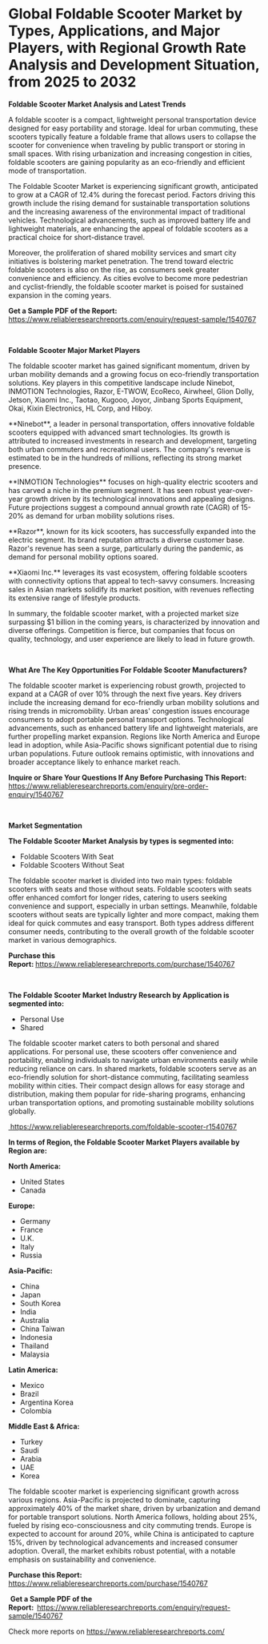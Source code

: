 <p><h1>Global Foldable Scooter Market by Types, Applications, and Major Players, with Regional Growth Rate Analysis and Development Situation, from 2025 to 2032</h1></p><p><strong>Foldable Scooter Market Analysis and Latest Trends</strong></p>
<p><p>A foldable scooter is a compact, lightweight personal transportation device designed for easy portability and storage. Ideal for urban commuting, these scooters typically feature a foldable frame that allows users to collapse the scooter for convenience when traveling by public transport or storing in small spaces. With rising urbanization and increasing congestion in cities, foldable scooters are gaining popularity as an eco-friendly and efficient mode of transportation.</p><p>The Foldable Scooter Market is experiencing significant growth, anticipated to grow at a CAGR of 12.4% during the forecast period. Factors driving this growth include the rising demand for sustainable transportation solutions and the increasing awareness of the environmental impact of traditional vehicles. Technological advancements, such as improved battery life and lightweight materials, are enhancing the appeal of foldable scooters as a practical choice for short-distance travel.</p><p>Moreover, the proliferation of shared mobility services and smart city initiatives is bolstering market penetration. The trend toward electric foldable scooters is also on the rise, as consumers seek greater convenience and efficiency. As cities evolve to become more pedestrian and cyclist-friendly, the foldable scooter market is poised for sustained expansion in the coming years.</p></p>
<p><strong>Get a Sample PDF of the Report:&nbsp;</strong> <a href="https://www.reliableresearchreports.com/enquiry/request-sample/1540767?utm_campaign=2201&utm_medium=2&utm_source=Github&utm_content=ia&utm_term=30032025&utm_id=foldable-scooter">https://www.reliableresearchreports.com/enquiry/request-sample/1540767</a></p>
<p>&nbsp;</p>
<p><strong>Foldable Scooter Major Market Players</strong></p>
<p><p>The foldable scooter market has gained significant momentum, driven by urban mobility demands and a growing focus on eco-friendly transportation solutions. Key players in this competitive landscape include Ninebot, INMOTION Technologies, Razor, E-TWOW, EcoReco, Airwheel, Glion Dolly, Jetson, Xiaomi Inc., Taotao, Kugooo, Joyor, Jinbang Sports Equipment, Okai, Kixin Electronics, HL Corp, and Hiboy.</p><p>**Ninebot**, a leader in personal transportation, offers innovative foldable scooters equipped with advanced smart technologies. Its growth is attributed to increased investments in research and development, targeting both urban commuters and recreational users. The company's revenue is estimated to be in the hundreds of millions, reflecting its strong market presence.</p><p>**INMOTION Technologies** focuses on high-quality electric scooters and has carved a niche in the premium segment. It has seen robust year-over-year growth driven by its technological innovations and appealing designs. Future projections suggest a compound annual growth rate (CAGR) of 15-20% as demand for urban mobility solutions rises.</p><p>**Razor**, known for its kick scooters, has successfully expanded into the electric segment. Its brand reputation attracts a diverse customer base. Razor's revenue has seen a surge, particularly during the pandemic, as demand for personal mobility options soared. </p><p>**Xiaomi Inc.** leverages its vast ecosystem, offering foldable scooters with connectivity options that appeal to tech-savvy consumers. Increasing sales in Asian markets solidify its market position, with revenues reflecting its extensive range of lifestyle products.</p><p>In summary, the foldable scooter market, with a projected market size surpassing $1 billion in the coming years, is characterized by innovation and diverse offerings. Competition is fierce, but companies that focus on quality, technology, and user experience are likely to lead in future growth.</p></p>
<p>&nbsp;</p>
<p><strong>What Are The Key Opportunities For Foldable Scooter Manufacturers?</strong></p>
<p><p>The foldable scooter market is experiencing robust growth, projected to expand at a CAGR of over 10% through the next five years. Key drivers include the increasing demand for eco-friendly urban mobility solutions and rising trends in micromobility. Urban areas' congestion issues encourage consumers to adopt portable personal transport options. Technological advancements, such as enhanced battery life and lightweight materials, are further propelling market expansion. Regions like North America and Europe lead in adoption, while Asia-Pacific shows significant potential due to rising urban populations. Future outlook remains optimistic, with innovations and broader acceptance likely to enhance market reach.</p></p>
<p><strong>Inquire or Share Your Questions If Any Before Purchasing This Report:</strong> <a href="https://www.reliableresearchreports.com/enquiry/pre-order-enquiry/1540767?utm_campaign=2201&utm_medium=2&utm_source=Github&utm_content=ia&utm_term=30032025&utm_id=foldable-scooter">https://www.reliableresearchreports.com/enquiry/pre-order-enquiry/1540767</a></p>
<p>&nbsp;</p>
<p><strong>Market Segmentation</strong></p>
<p><strong>The Foldable Scooter Market Analysis by types is segmented into:</strong></p>
<p><ul><li>Foldable Scooters With Seat</li><li>Foldable Scooters Without Seat</li></ul></p>
<p><p>The foldable scooter market is divided into two main types: foldable scooters with seats and those without seats. Foldable scooters with seats offer enhanced comfort for longer rides, catering to users seeking convenience and support, especially in urban settings. Meanwhile, foldable scooters without seats are typically lighter and more compact, making them ideal for quick commutes and easy transport. Both types address different consumer needs, contributing to the overall growth of the foldable scooter market in various demographics.</p></p>
<p><strong>Purchase this Report:&nbsp;</strong><a href="https://www.reliableresearchreports.com/purchase/1540767?utm_campaign=2201&utm_medium=2&utm_source=Github&utm_content=ia&utm_term=30032025&utm_id=foldable-scooter">https://www.reliableresearchreports.com/purchase/1540767</a></p>
<p>&nbsp;</p>
<p><strong>The Foldable Scooter Market Industry Research by Application is segmented into:</strong></p>
<p><ul><li>Personal Use</li><li>Shared</li></ul></p>
<p><p>The foldable scooter market caters to both personal and shared applications. For personal use, these scooters offer convenience and portability, enabling individuals to navigate urban environments easily while reducing reliance on cars. In shared markets, foldable scooters serve as an eco-friendly solution for short-distance commuting, facilitating seamless mobility within cities. Their compact design allows for easy storage and distribution, making them popular for ride-sharing programs, enhancing urban transportation options, and promoting sustainable mobility solutions globally.</p></p>
<p><a href="https://www.reliableresearchreports.com/foldable-scooter-r1540767?utm_campaign=2201&utm_medium=2&utm_source=Github&utm_content=ia&utm_term=30032025&utm_id=foldable-scooter">&nbsp;https://www.reliableresearchreports.com/foldable-scooter-r1540767</a></p>
<p><strong>In terms of Region, the Foldable Scooter Market Players available by Region are:</strong></p>
<p>
    <p> <strong> North America: </strong>
        <ul>
            <li>United States</li>
            <li>Canada</li>
        </ul>
        </p> 
    <p> <strong> Europe: </strong>
        <ul>
            <li>Germany</li>
            <li>France</li>
            <li>U.K.</li>
            <li>Italy</li>
            <li>Russia</li>
        </ul>
        </p> 
    <p> <strong> Asia-Pacific: </strong>
        <ul>
            <li>China</li>
            <li>Japan</li>
            <li>South Korea</li>
            <li>India</li>
            <li>Australia</li>
            <li>China Taiwan</li>
            <li>Indonesia</li>
            <li>Thailand</li>
            <li>Malaysia</li>
        </ul>
        </p> 
    <p> <strong> Latin America: </strong>
        <ul>
            <li>Mexico</li>
            <li>Brazil</li>
            <li>Argentina Korea</li>
            <li>Colombia</li>
        </ul>
        </p> 
    <p> <strong> Middle East & Africa: </strong>
        <ul>
            <li>Turkey</li>
            <li>Saudi</li>
            <li>Arabia</li>
            <li>UAE</li>
            <li>Korea</li>
        </ul>
    </p>
    </p>
<p><p>The foldable scooter market is experiencing significant growth across various regions. Asia-Pacific is projected to dominate, capturing approximately 40% of the market share, driven by urbanization and demand for portable transport solutions. North America follows, holding about 25%, fueled by rising eco-consciousness and city commuting trends. Europe is expected to account for around 20%, while China is anticipated to capture 15%, driven by technological advancements and increased consumer adoption. Overall, the market exhibits robust potential, with a notable emphasis on sustainability and convenience.</p></p>
<p><strong>Purchase this Report: </strong><a href="https://www.reliableresearchreports.com/purchase/1540767?utm_campaign=2201&utm_medium=2&utm_source=Github&utm_content=ia&utm_term=30032025&utm_id=foldable-scooter">https://www.reliableresearchreports.com/purchase/1540767</a></p>
<p>&nbsp;<strong>Get a Sample PDF of the Report:&nbsp;&nbsp;</strong><a href="https://www.reliableresearchreports.com/enquiry/request-sample/1540767?utm_campaign=2201&utm_medium=2&utm_source=Github&utm_content=ia&utm_term=30032025&utm_id=foldable-scooter">https://www.reliableresearchreports.com/enquiry/request-sample/1540767</a></p>
<p><strong></strong></p>
<p>Check more reports on <a href="https://www.reliableresearchreports.com/?utm_campaign=2201&utm_medium=2&utm_source=Github&utm_content=ia&utm_term=30032025&utm_id=foldable-scooter">https://www.reliableresearchreports.com/</a></p>